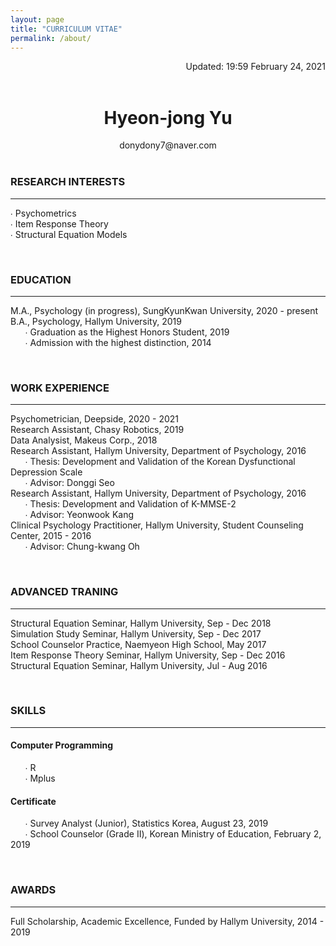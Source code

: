 ```yaml
---
layout: page
title: "CURRICULUM VITAE"
permalink: /about/
---
```

<div style="text-align: right">Updated: 19:59 February 24, 2021</div>  
  

<br/>      




# <center>Hyeon-jong Yu</center>  
<center>donydony7@naver.com</center>  


<br/>  


### **RESEARCH INTERESTS**   
---
∙ Psychometrics  
∙ Item Response Theory  
∙ Structural Equation Models  

  
  
<br/>  



### **EDUCATION**  
---
M.A., Psychology (in progress), SungKyunKwan University, 2020 - present  
B.A., Psychology, Hallym University, 2019  
&nbsp;&nbsp;&nbsp;&nbsp;&nbsp;&nbsp;∙ Graduation as the Highest Honors Student, 2019  
&nbsp;&nbsp;&nbsp;&nbsp;&nbsp;&nbsp;∙ Admission with the highest distinction, 2014  

  
  
<br/>  




### **WORK EXPERIENCE**  
---
Psychometrician, Deepside, 2020 - 2021  
Research Assistant, Chasy Robotics, 2019  
Data Analysist, Makeus Corp., 2018  
Research Assistant, Hallym University, Department of Psychology, 2016  
&nbsp;&nbsp;&nbsp;&nbsp;&nbsp;&nbsp;∙ Thesis: Development and Validation of the Korean Dysfunctional Depression Scale  
&nbsp;&nbsp;&nbsp;&nbsp;&nbsp;&nbsp;∙ Advisor: Donggi Seo  
Research Assistant, Hallym University, Department of Psychology, 2016  
&nbsp;&nbsp;&nbsp;&nbsp;&nbsp;&nbsp;∙ Thesis: Development and Validation of K-MMSE-2  
&nbsp;&nbsp;&nbsp;&nbsp;&nbsp;&nbsp;∙ Advisor: Yeonwook Kang  
Clinical Psychology Practitioner, Hallym University, Student Counseling Center, 2015 - 2016  
&nbsp;&nbsp;&nbsp;&nbsp;&nbsp;&nbsp;∙ Advisor: Chung-kwang Oh  

  
  
<br/>  




### **ADVANCED TRANING**  
---
Structural Equation Seminar, Hallym University, Sep - Dec 2018  
Simulation Study Seminar, Hallym University, Sep - Dec 2017  
School Counselor Practice, Naemyeon High School, May 2017  
Item Response Theory Seminar, Hallym University, Sep - Dec 2016  
Structural Equation Seminar, Hallym University, Jul - Aug 2016  

  
  
<br/>  



### **SKILLS**  
---
#### Computer Programming  
&nbsp;&nbsp;&nbsp;&nbsp;&nbsp;&nbsp;∙ R  
&nbsp;&nbsp;&nbsp;&nbsp;&nbsp;&nbsp;∙ Mplus  
#### Certificate  
&nbsp;&nbsp;&nbsp;&nbsp;&nbsp;&nbsp;∙ Survey Analyst (Junior), Statistics Korea, August 23, 2019  
&nbsp;&nbsp;&nbsp;&nbsp;&nbsp;&nbsp;∙ School Counselor (Grade Ⅱ), Korean Ministry of Education, February 2, 2019  

  
  
<br/>  




### **AWARDS**  
---
Full Scholarship, Academic Excellence, Funded by Hallym University, 2014 - 2019  



